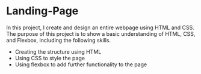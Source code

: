 # Landing-Page
In this project, I create and design an entire webpage using HTML and CSS. The purpose of this project is to show a basic understanding of HTML, CSS, and Flexbox, including the following skills.

- Creating the structure using HTML
- Using CSS to style the page
- Using flexbox to add further functionality to the page

